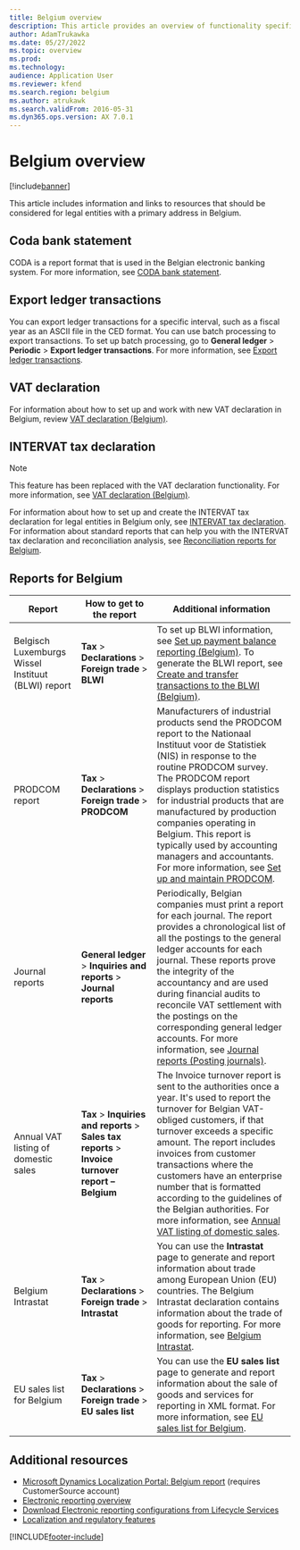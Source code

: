 ```yaml
---
title: Belgium overview
description: This article provides an overview of functionality specific to Belgium.
author: AdamTrukawka
ms.date: 05/27/2022
ms.topic: overview
ms.prod: 
ms.technology: 
audience: Application User
ms.reviewer: kfend
ms.search.region: belgium
ms.author: atrukawk
ms.search.validFrom: 2016-05-31
ms.dyn365.ops.version: AX 7.0.1
---
```


# Belgium overview

[!include[banner](../includes/banner.md)]

This article includes information and links to resources that should be considered for legal entities with a primary address in Belgium.

## Coda bank statement
CODA is a report format that is used in the Belgian electronic banking system. For more information, see [CODA bank statement](emea-bel-coda-bank-statement-import.md).

## Export ledger transactions
You can export ledger transactions for a specific interval, such as a fiscal year as an ASCII file in the CED format. You can use batch processing to export transactions. To set up batch processing, go to **General ledger** > **Periodic** > **Export ledger transactions**. For more information, see [Export ledger transactions](emea-bel-export-ledger-transactions.md).

## VAT declaration
For information about how to set up and work with new VAT declaration in Belgium, review [VAT declaration (Belgium)](emea-bel-vat-declaration-belgium.md).

## INTERVAT tax declaration

> [!NOTE]
> This feature has been replaced with the VAT declaration functionality. For more information, see [VAT declaration (Belgium)](emea-bel-vat-declaration-belgium.md).

For information about how to set up and create the INTERVAT tax declaration for legal entities in Belgium only, see [INTERVAT tax declaration](emea-bel-intervat-tax-declaration.md). 
For information about standard reports that can help you with the INTERVAT tax declaration and reconciliation analysis, see [Reconciliation reports for Belgium](emea-bel-reconciliation-reports.md).

## Reports for Belgium

| Report                     | How to get to the report | Additional information                 |
|----------------------------|--------------------------|----------------------------------------|
|Belgisch Luxemburgs Wissel Instituut (BLWI) report|**Tax** > **Declarations** > **Foreign trade** > **BLWI** | To set up BLWI information, see [Set up payment balance reporting (Belgium)](tasks/be-00011-set-up-payment-balance-reporting.md). To generate the BLWI report, see [Create and transfer transactions to the BLWI (Belgium)](tasks/be-00011-create-transfer-blwi.md).| 
|PRODCOM report|**Tax** > **Declarations** > **Foreign trade** > **PRODCOM**|Manufacturers of industrial products send the PRODCOM report to the Nationaal Instituut voor de Statistiek (NIS) in response to the routine PRODCOM survey. The PRODCOM report displays production statistics for industrial products that are manufactured by production companies operating in Belgium. This report is typically used by accounting managers and accountants. For more information, see [Set up and maintain PRODCOM](emea-bel-prodcom-report.md). |
|Journal reports|**General ledger** > **Inquiries and reports** > **Journal reports**|Periodically, Belgian companies must print a report for each journal. The report provides a chronological list of all the postings to the general ledger accounts for each journal. These reports prove the integrity of the accountancy and are used during financial audits to reconcile VAT settlement with the postings on the corresponding general ledger accounts. For more information, see [Journal reports (Posting journals)](emea-bel-journal-reports.md). |
|Annual VAT listing of domestic sales| **Tax** > **Inquiries and reports** > **Sales tax reports** > **Invoice turnover report – Belgium** | The Invoice turnover report is sent to the authorities once a year. It's used to report the turnover for Belgian VAT-obliged customers, if that turnover exceeds a specific amount. The report includes invoices from customer transactions where the customers have an enterprise number that is formatted according to the guidelines of the Belgian authorities. For more information, see [Annual VAT listing of domestic sales](emea-bel-annual-vat-listing-of-domestic-sales.md). |
|Belgium Intrastat|  **Tax** > **Declarations** > **Foreign trade** > **Intrastat** | You can use the **Intrastat** page to generate and report information about trade among European Union (EU) countries. The Belgium Intrastat declaration contains information about the trade of goods for reporting. For more information, see [Belgium Intrastat](emea-bel-intrastat.md). |
|EU sales list for Belgium|  **Tax** > **Declarations** > **Foreign trade** > **EU sales list** | You can use the **EU sales list** page to generate and report information about the sale of goods and services for reporting in XML format. For more information, see [EU sales list for Belgium](emea-bel-eu-sales-list.md). |

## Additional resources

- [Microsoft Dynamics Localization Portal: Belgium report](https://mbs.microsoft.com/files/customer/AX/Support/supportnews/Belgium.html) (requires CustomerSource account)
- [Electronic reporting overview](../../fin-ops-core/dev-itpro/analytics/general-electronic-reporting.md)
- [Download Electronic reporting configurations from Lifecycle Services](../../fin-ops-core/dev-itpro/analytics/download-electronic-reporting-configuration-lcs.md)
- [Localization and regulatory features](../../fin-ops-core/dev-itpro/lcs-solutions/country-region.md?toc=%2ffin-and-ops%2ftoc.json)


[!INCLUDE[footer-include](../../includes/footer-banner.md)]
